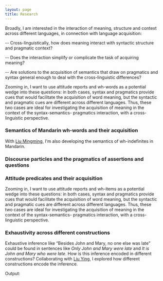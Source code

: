 ```yaml
---
layout: page
title: Research
---
```

Broadly, I am interested in the interaction of meaning, structure and context across different languages, in connection with language acquisition: 

-- Cross-linguistically, how does meaning interact with syntactic structure and pragmatic context? 

-- Does the interaction simplify or complicate the task of acquiring meaning? 

-- Are solutions to the acquisition of semantics that draw on pragmatics and syntax general enough to deal with the cross-linguistic differences? 

Zooming in, I want to use attitude reports and wh-words as a potential wedge into these questions: in both cases, syntax and pragmatics provide cues that would facilitate the acquisition of word meaning, but the syntactic and pragmatic cues are different across different languages. Thus, these two cases are ideal for investigating the acquisition of meaning in the context of the syntax-semantics- pragmatics interaction, with a cross-linguistic perspective.

### Semantics of Mandarin wh-words and their acquisition


With [Liu Mingming](https://mmmarkliu.wordpress.com/), I'm also developing the semantics of wh-indefinites in Mandarin. 


### Discourse particles and the pragmatics of assertions and questions





### Attitude predicates and their acquisition
Zooming in, I want to use attitude reports and wh-items as a potential wedge into these questions: in both cases, syntax and pragmatics provide cues that would facilitate the acquisition of word meaning, but the syntactic and pragmatic cues are different across different languages. Thus, these two cases are ideal for investigating the acquisition of meaning in the context of the syntax-semantics- pragmatics interaction, with a cross-linguistic perspective.

### Exhaustivity across different constructions
Exhaustive inference like “Besides John and Mary, no one else was late” could be found in sentences like *Only John and Mary were late* and *It is John and Mary who were late*. How is this inference encoded in different constructions? Collaborating with [Liu Ying]("https://www.zju.edu.cn/english/"), I explored how different constructions encode the inference. 

Output: 



